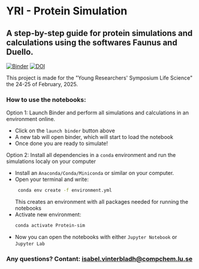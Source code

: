 # YRI - Protein Simulation
## A step-by-step guide for protein simulations and calculations using the softwares Faunus and Duello.


[![Binder](https://mybinder.org/badge_logo.svg)](https://mybinder.org/v2/gh/IVinterbladh/YRI-Protein-Simulation/HEAD)
[![DOI](https://zenodo.org/badge/934122103.svg)](https://doi.org/10.5281/zenodo.14913106)

This project is made for the "Young Researchers' Symposium Life Science" the 24-25 of February, 2025.

### How to use the notebooks:

Option 1:
Launch Binder and perform all simulations and calculations in an environment online.
 - Click on the `launch binder` button above
 - A new tab will open binder, which will start to load the notebook
 - Once done you are ready to simulate!


Option 2:
Install all dependencies in a `conda` environment and run the simulations localy on your computer
 - Install an `Anaconda/Conda/Miniconda` or similar on your computer.
 - Open your terminal and write:
   ``` bash
    conda env create -f environment.yml
   ```
    This creates an environment with all packages needed for running the notebooks
- Activate new environment:
  ```bash
  conda activate Protein-sim
  ```
- Now you can open the notebooks with either `Jupyter Notebook` or `Jupyter Lab`

### Any questions? Contant: isabel.vinterbladh@compchem.lu.se


